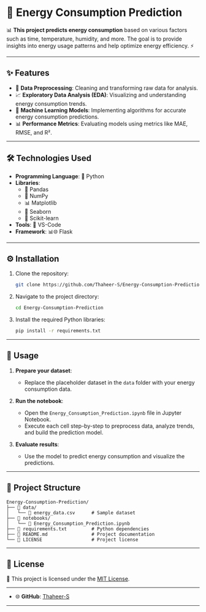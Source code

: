 # 🌟 Energy Consumption Prediction

📊 **This project predicts energy consumption** based on various factors such as time, temperature, humidity, and more. The goal is to provide insights into energy usage patterns and help optimize energy efficiency. ⚡

---

## ✨ Features  
- 🧹 **Data Preprocessing**: Cleaning and transforming raw data for analysis.  
- 📈 **Exploratory Data Analysis (EDA)**: Visualizing and understanding energy consumption trends.  
- 🤖 **Machine Learning Models**: Implementing algorithms for accurate energy consumption predictions.  
- 📊 **Performance Metrics**: Evaluating models using metrics like MAE, RMSE, and R².  

---

## 🛠️ Technologies Used  
- **Programming Language**: 🐍 Python  
- **Libraries**:  
  - 📂 Pandas  
  - 🔢 NumPy  
  - 📊 Matplotlib  
  - 🎨 Seaborn  
  - 🤖 Scikit-learn  
- **Tools**: 📓 VS-Code
- **Framework**: 📊🌐 Flask 

---

## ⚙️ Installation  

1. Clone the repository:  
   ```bash
   git clone https://github.com/Thaheer-S/Energy-Consumption-Prediction.git
   ```  
2. Navigate to the project directory:  
   ```bash
   cd Energy-Consumption-Prediction
   ```  
3. Install the required Python libraries:  
   ```bash
   pip install -r requirements.txt
   ```  

---

## 🚀 Usage  

1. **Prepare your dataset**:  
   - Replace the placeholder dataset in the `data` folder with your energy consumption data.  

2. **Run the notebook**:  
   - Open the `Energy_Consumption_Prediction.ipynb` file in Jupyter Notebook.  
   - Execute each cell step-by-step to preprocess data, analyze trends, and build the prediction model.  

3. **Evaluate results**:  
   - Use the model to predict energy consumption and visualize the predictions.  

---

## 📂 Project Structure  
```
Energy-Consumption-Prediction/
├── 📁 data/
│   └── 📄 energy_data.csv      # Sample dataset
├── 📁 notebooks/
│   └── 📄 Energy_Consumption_Prediction.ipynb
├── 📄 requirements.txt         # Python dependencies
├── 📄 README.md                # Project documentation
└── 📄 LICENSE                  # Project license
```

---



## 📜 License  
📖 This project is licensed under the [MIT License](LICENSE).  

---


- 🌐 **GitHub**: [Thaheer-S](https://github.com/Thaheer-S)  

---
